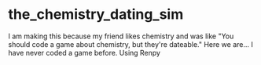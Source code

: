# the_chemistry_dating_sim
I am making this because my friend likes chemistry and was like "You should code a game about chemistry, but they're dateable." Here we are... I have never coded a game before. Using Renpy
